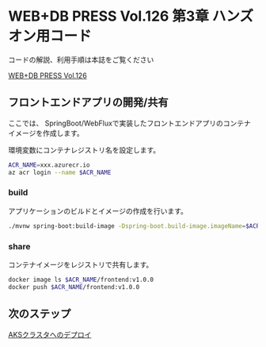 # WEB+DB PRESS Vol.126 第3章 ハンズオン用コード

コードの解説、利用手順は本誌をご覧ください

[WEB+DB PRESS Vol.126](http://xxx.com)


## フロントエンドアプリの開発/共有

ここでは、 SpringBoot/WebFluxで実装したフロントエンドアプリのコンテナイメージを作成します。


環境変数にコンテナレジストリ名を設定します。

```bash
ACR_NAME=xxx.azurecr.io
az acr login --name $ACR_NAME
```

### build

アプリケーションのビルドとイメージの作成を行います。

```bash
./mvnw spring-boot:build-image -Dspring-boot.build-image.imageName=$ACR_NAME/frontend:v1.0.0
```

### share

コンテナイメージをレジストリで共有します。

```bash
docker image ls $ACR_NAME/frontend:v1.0.0
docker push $ACR_NAME/frontend:v1.0.0
```

## 次のステップ

[AKSクラスタへのデプロイ](../../manifest/README.md)
